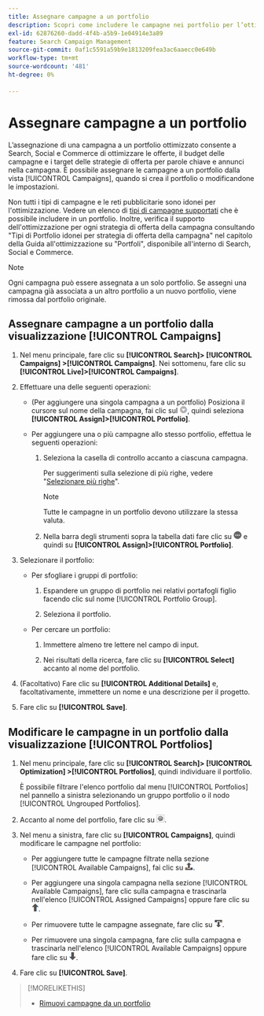 ```yaml
---
title: Assegnare campagne a un portfolio
description: Scopri come includere le campagne nei portfolio per l’ottimizzazione.
exl-id: 62876260-dadd-4f4b-a5b9-1e04914e3a89
feature: Search Campaign Management
source-git-commit: 0af1c5591a59b9e1813209fea3ac6aaecc0e649b
workflow-type: tm+mt
source-wordcount: '481'
ht-degree: 0%

---
```


# Assegnare campagne a un portfolio

L’assegnazione di una campagna a un portfolio ottimizzato consente a Search, Social e Commerce di ottimizzare le offerte, il budget delle campagne e i target delle strategie di offerta per parole chiave e annunci nella campagna. È possibile assegnare le campagne a un portfolio dalla vista [!UICONTROL Campaigns], quando si crea il portfolio o modificandone le impostazioni.

Non tutti i tipi di campagne e le reti pubblicitarie sono idonei per l&#39;ottimizzazione. Vedere un elenco di [tipi di campagne supportati](/help/search-social-commerce/introduction/supported-inventory.md) che è possibile includere in un portfolio. Inoltre, verifica il supporto dell&#39;ottimizzazione per ogni strategia di offerta della campagna consultando &quot;Tipi di Portfolio idonei per strategia di offerta della campagna&quot; nel capitolo della Guida all&#39;ottimizzazione su &quot;Portfoli&quot;, disponibile all&#39;interno di Search, Social e Commerce.<!-- verify convention for referencing Optimization Guide here -->

>[!NOTE]
>
>Ogni campagna può essere assegnata a un solo portfolio. Se assegni una campagna già associata a un altro portfolio a un nuovo portfolio, viene rimossa dal portfolio originale.

## Assegnare campagne a un portfolio dalla visualizzazione [!UICONTROL Campaigns]

1. Nel menu principale, fare clic su **[!UICONTROL Search]> [!UICONTROL Campaigns] >[!UICONTROL Campaigns]**. Nei sottomenu, fare clic su **[!UICONTROL Live]>[!UICONTROL Campaigns]**.

1. Effettuare una delle seguenti operazioni:

   * (Per aggiungere una singola campagna a un portfolio) Posiziona il cursore sul nome della campagna, fai clic sul ![pulsante Menu](/help/search-social-commerce/assets/arrow-dropdown-menu.png "pulsante Menu"), quindi seleziona **[!UICONTROL Assign]>[!UICONTROL Portfolio]**.

   * Per aggiungere una o più campagne allo stesso portfolio, effettua le seguenti operazioni:

      1. Seleziona la casella di controllo accanto a ciascuna campagna.

         Per suggerimenti sulla selezione di più righe, vedere &quot;[Selezionare più righe](/help/search-social-commerce/common-tasks/navigation-editing-selection/multiple-rows-select.md)&quot;.

         >[!NOTE]
         >
         >Tutte le campagne in un portfolio devono utilizzare la stessa valuta.

      1. Nella barra degli strumenti sopra la tabella dati fare clic su ![Altro](/help/search-social-commerce/assets/more.png "Altro") e quindi su **[!UICONTROL Assign]>[!UICONTROL Portfolio]**.

1. Selezionare il portfolio:

   * Per sfogliare i gruppi di portfolio:

      1. Espandere un gruppo di portfolio nei relativi portafogli figlio facendo clic sul nome [!UICONTROL Portfolio Group].

      1. Seleziona il portfolio.

   * Per cercare un portfolio:

      1. Immettere almeno tre lettere nel campo di input.

      1. Nei risultati della ricerca, fare clic su **[!UICONTROL Select]** accanto al nome del portfolio.

1. (Facoltativo) Fare clic su **[!UICONTROL Additional Details]** e, facoltativamente, immettere un nome e una descrizione per il progetto.

1. Fare clic su **[!UICONTROL Save]**.

## Modificare le campagne in un portfolio dalla visualizzazione [!UICONTROL Portfolios]

1. Nel menu principale, fare clic su **[!UICONTROL Search]> [!UICONTROL Optimization] >[!UICONTROL Portfolios]**, quindi individuare il portfolio.

   È possibile filtrare l&#39;elenco portfolio dal menu [!UICONTROL Portfolios] nel pannello a sinistra selezionando un gruppo portfolio o il nodo [!UICONTROL Ungrouped Portfolios].

1. Accanto al nome del portfolio, fare clic su ![Pulsante Visualizza/Modifica impostazioni](/help/search-social-commerce/assets/settings.png "Pulsante Visualizza/Modifica impostazioni").

1. Nel menu a sinistra, fare clic su **[!UICONTROL Campaigns]**, quindi modificare le campagne nel portfolio:

   * Per aggiungere tutte le campagne filtrate nella sezione [!UICONTROL Available Campaigns], fai clic su ![Assegna tutte le campagne al portfolio](/help/search-social-commerce/assets/arrow-assign-all.png "Assegna tutte le campagne al portfolio").

   * Per aggiungere una singola campagna nella sezione [!UICONTROL Available Campaigns], fare clic sulla campagna e trascinarla nell&#39;elenco [!UICONTROL Assigned Campaigns] oppure fare clic su ![Assegna campagna al portfolio](/help/search-social-commerce/assets/arrow-assign.png "Assegna campagna al portfolio").

   * Per rimuovere tutte le campagne assegnate, fare clic su ![Rimuovi tutte le campagne dal portfolio](/help/search-social-commerce/assets/arrow-remove-all.png "Rimuovi tutte le campagne dal portfolio").

   * Per rimuovere una singola campagna, fare clic sulla campagna e trascinarla nell&#39;elenco [!UICONTROL Available Campaigns] oppure fare clic su ![Rimuovi campagna dal portfolio](/help/search-social-commerce/assets/arrow-remove.png "Rimuovi campagna dal portfolio").

1. Fare clic su **[!UICONTROL Save]**.

>[!MORELIKETHIS]
>
>* [Rimuovi campagne da un portfolio](/help/search-social-commerce/campaign-management/campaign-remove-from-portfolio.md)

